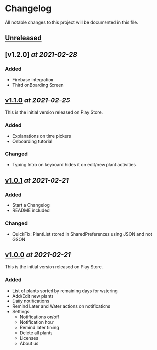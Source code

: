 # Changelog

All notable changes to this project will be documented in this file.

<!---           TEMPLATE

## [v1.0.0] _at 2021-02-21_
This is the initial version released on Play Store.

### **Added**
- List of plants sorted by remaining days for watering
- Add/Edit new plants

### **Changed**
- Random things

### **Removed**
- Random removed stuff

-->

<!---           TAGS            -->

[unreleased]: https://github.com/OscarCaro/Wateria/compare/v1.1.0...HEAD
[v1.0.0]: https://github.com/OscarCaro/Wateria/releases/tag/v1.0.0
[v1.0.1]: https://github.com/OscarCaro/Wateria/releases/tag/v1.0.1
[v1.1.0]: https://github.com/OscarCaro/Wateria/releases/tag/v1.1.0
[v1.1.0]: https://github.com/OscarCaro/Wateria/releases/tag/v1.2.0



## [Unreleased]




<!---           ======================================================================            -->


## [v1.2.0] _at 2021-02-28_

### **Added**
- Firebase integration
- Third onBoarding Screen


<!---           ======================================================================            -->


## [v1.1.0] _at 2021-02-25_
This is the initial version released on Play Store.

### **Added**
- Explanations on time pickers
- Onboarding tutorial

### **Changed**
- Typing Intro on keyboard hides it on edit/new plant activities



<!---           ======================================================================            -->


## [v1.0.1] _at 2021-02-21_

### **Added**
- Start a Changelog
- README included

### **Changed**
- QuickFix: PlantList stored in SharedPreferences using JSON and not GSON


<!---           ======================================================================            -->


## [v1.0.0] _at 2021-02-21_
This is the initial version released on Play Store.

### **Added**
- List of plants sorted by remaining days for watering
- Add/Edit new plants
- Daily notifications
- Remind Later and Water actions on notifications
- Settings: 
    - Notifications on/off
    - Notification hour
    - Remind later timing
    - Delete all plants
    - Licenses
    - About us




